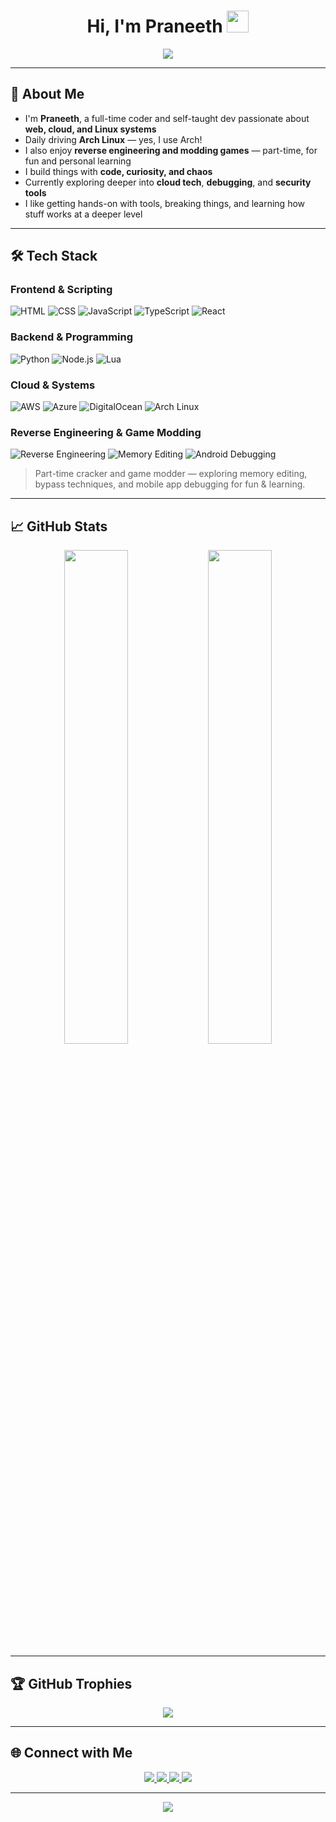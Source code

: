 <h1 align="center">Hi, I'm Praneeth <img src="https://media.giphy.com/media/hvRJCLFzcasrR4ia7z/giphy.gif" width="35"></h1>

<p align="center">
  <img src="https://readme-typing-svg.herokuapp.com?font=Fira+Code&weight=500&size=24&pause=1000&color=F76D6D&center=true&vCenter=true&width=500&height=50&lines=Full-time+Coder.;Part-time+Cracker+%2F+Modder.;Web+%2F+Cloud+Tech+Enthusiast.;Loves+to+learn+by+breaking+things!">
</p>

---

## 🚀 About Me

- I'm **Praneeth**, a full-time coder and self-taught dev passionate about **web, cloud, and Linux systems**  
- Daily driving **Arch Linux** — yes, I use Arch!  
- I also enjoy **reverse engineering and modding games** — part-time, for fun and personal learning  
- I build things with **code, curiosity, and chaos**  
- Currently exploring deeper into **cloud tech**, **debugging**, and **security tools**  
- I like getting hands-on with tools, breaking things, and learning how stuff works at a deeper level

---

## 🛠️ Tech Stack

### **Frontend & Scripting**

![HTML](https://img.shields.io/badge/HTML5-E34F26?style=flat&logo=html5&logoColor=white)
![CSS](https://img.shields.io/badge/CSS3-1572B6?style=flat&logo=css3&logoColor=white)
![JavaScript](https://img.shields.io/badge/JavaScript-F7DF1E?style=flat&logo=javascript&logoColor=black)
![TypeScript](https://img.shields.io/badge/TypeScript-3178C6?style=flat&logo=typescript&logoColor=white)
![React](https://img.shields.io/badge/React-20232A?style=flat&logo=react&logoColor=61DAFB)

### **Backend & Programming**

![Python](https://img.shields.io/badge/Python-3776AB?style=flat&logo=python&logoColor=white)
![Node.js](https://img.shields.io/badge/Node.js-339933?style=flat&logo=node.js&logoColor=white)
![Lua](https://img.shields.io/badge/Lua-2C2D72?style=flat&logo=lua&logoColor=white)

### **Cloud & Systems**

![AWS](https://img.shields.io/badge/AWS-232F3E?style=flat&logo=amazon-aws&logoColor=white)
![Azure](https://img.shields.io/badge/Azure-0078D4?style=flat&logo=microsoft-azure&logoColor=white)
![DigitalOcean](https://img.shields.io/badge/DigitalOcean-0080FF?style=flat&logo=digitalocean&logoColor=white)
![Arch Linux](https://img.shields.io/badge/Arch_Linux-1793D1?style=flat&logo=arch-linux&logoColor=white)

### **Reverse Engineering & Game Modding**

![Reverse Engineering](https://img.shields.io/badge/Reverse_Engineering-555555?style=flat&logo=protonvpn&logoColor=white)
![Memory Editing](https://img.shields.io/badge/Memory_Editing-000000?style=flat&logo=codeforces&logoColor=white)
![Android Debugging](https://img.shields.io/badge/Android_Debugging-3DDC84?style=flat&logo=android&logoColor=white)

> Part-time cracker and game modder — exploring memory editing, bypass techniques, and mobile app debugging for fun & learning.

---

## 📈 GitHub Stats

<p align="center">
  <img src="https://github-readme-stats.vercel.app/api?username=codeneeth&show_icons=true&theme=radical" width="45%" />
  <img src="https://github-readme-streak-stats.herokuapp.com/?user=codeneeth&theme=radical" width="45%" />
</p>

---

## 🏆 GitHub Trophies

<p align="center">
  <img src="https://github-profile-trophy.vercel.app/?username=codeneeth&theme=radical&row=1&column=6" />
</p>

---

## 🌐 Connect with Me

<p align="center">
  <a href="https://www.linkedin.com/in/praneeth-sai-kancheti-1584b3361?utm_source=share&utm_campaign=share_via&utm_content=profile&utm_medium=android_app">
    <img src="https://img.shields.io/badge/LinkedIn-0077B5?style=flat&logo=linkedin&logoColor=white" />
  </a>
  <a href="https://instagram.com/whilepraneeth">
    <img src="https://img.shields.io/badge/Instagram-E4405F?style=flat&logo=instagram&logoColor=white" />
  </a>
  <a href="https://t.me/slayerxd">
    <img src="https://img.shields.io/badge/Telegram-26A5E4?style=flat&logo=telegram&logoColor=white" />
  </a>
  <a href="https://x.com/whilepraneeth">
    <img src="https://img.shields.io/badge/X-000000?style=flat&logo=twitter&logoColor=white" />
  </a>
</p>

---

<p align="center">
  <img src="https://github-readme-activity-graph.cyclic.app/graph?username=codeneeth&theme=react-dark" />
</p>
